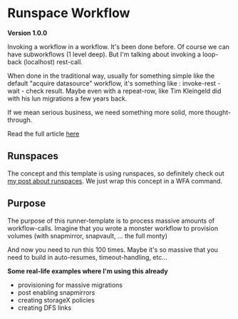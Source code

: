 # Runspace Workflow

**Version 1.0.0**

Invoking a workflow in a workflow.  It's been done before.  Of course we can have subworkflows (1 level deep).
But I'm talking about invoking a loop-back (localhost) rest-call.

When done in the traditional way, usually for something simple like the default "acquire datasource" workflow, it's something like : invoke-rest - wait - check result.
Maybe even with a repeat-row, like Tim Kleingeld did with his lun migrations a few years back.

If we mean serious business, we need something more solid, more thought-through.

Read the full article [here](http://www.wfaguy.com/2018/03/wfa-sub-workflow-runner-template.html)

## Runspaces
The concept and this template is using runspaces, so definitely check out [my post about runspaces](http://www.wfaguy.com/2018/03/run-powershell-scripts-in-parallel.html).
We just wrap this concept in a WFA command.

## Purpose
The purpose of this runner-template is to process massive amounts of workflow-calls.  Imagine that you wrote a monster workflow to provision volumes (with snapmirror, snapvault, ... the full monty)

And now you need to run this 100 times.  Maybe it's so massive that you need to build in auto-resumes, timeout-handling, etc...

**Some real-life examples where I'm using this already**
* provisioning for massive migrations
* post enabling snapmirrors
* creating storageX policies
* creating DFS links

